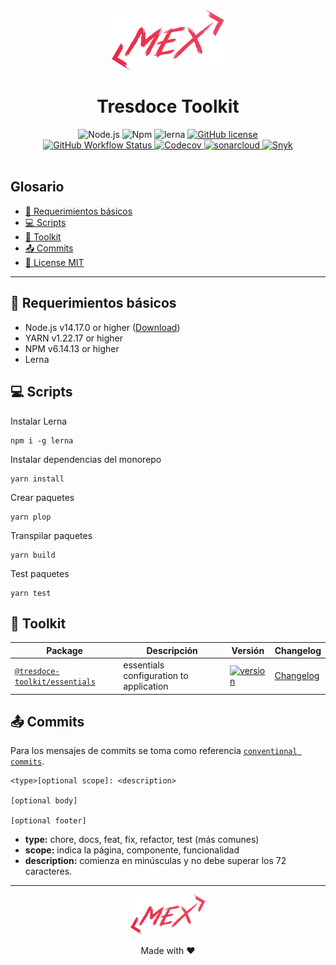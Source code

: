 <div align="center">
    <img alt="nestjs-logo" width="180" height="auto" src="https://raw.githubusercontent.com/tresdoce/tresdoce-toolkit/master/.readme-static/logo-mex-red.svg" />
    <h1>Tresdoce Toolkit</h1>
</div>

<div align="center">
    <img src="https://img.shields.io/static/v1.svg?style=flat&label=Node&message=v14.17.0&labelColor=339933&color=757575&logoColor=FFFFFF&logo=Node.js" alt="Node.js"/>
    <img src="https://img.shields.io/static/v1.svg?style=flat&label=Npm&message=v6.14.13&labelColor=CB3837&logoColor=FFFFFF&color=757575&logo=npm" alt="Npm"/>
    <img src="https://img.shields.io/badge/maintained%20with-lerna-cc00ff.svg" alt="lerna">
    <a href="./license.md">
        <img alt="GitHub license" src="https://img.shields.io/github/license/tresdoce/tresdoce-toolkit?style=flat">
    </a>
    <br/>
    <a href="https://github.com/tresdoce/tresdoce-toolkit/actions/workflows/master.yml" target="_blank">
        <img alt="GitHub Workflow Status" src="https://github.com/tresdoce/tresdoce-toolkit/actions/workflows/master.yml/badge.svg?branch=master">
    </a>
    <a href="https://app.codecov.io/gh/tresdoce/tresdoce-toolkit/" target="_blank">
        <img alt="Codecov" src="https://img.shields.io/codecov/c/github/tresdoce/tresdoce-toolkit?logoColor=FFFFFF&logo=Codecov&labelColor=#F01F7A">
    </a>
    <a href="https://sonarcloud.io/summary/new_code?id=tresdoce_tresdoce-toolkit" target="_blank">  
        <img src="https://sonarcloud.io/api/project_badges/measure?project=tresdoce_tresdoce-toolkit&metric=alert_status" alt="sonarcloud">
    </a>
    <a href="https://snyk.io/test/github/tresdoce/tresdoce-toolkit" target="_blank">
        <img src="https://snyk.io/test/github/tresdoce/tresdoce-toolkit/badge.svg" alt="Snyk">
    </a>
    <br/> 
</div>
<br>

## Glosario

- [📝 Requerimientos básicos](#basic-requirements)
- [💻 Scripts](#scripts)
- [🧰 Toolkit](#toolkit)
- [📤 Commits](#commits)
- [📜 License MIT](license.md)

---

<a name="basic-requirements"></a>

## 📝 Requerimientos básicos

- Node.js v14.17.0 or higher ([Download](https://nodejs.org/es/download/))
- YARN v1.22.17 or higher
- NPM v6.14.13 or higher
- Lerna

<a name="scripts"></a>

## 💻 Scripts

Instalar Lerna

```
npm i -g lerna
```

Instalar dependencias del monorepo

```
yarn install
```

Crear paquetes

```
yarn plop
```

Transpilar paquetes

```
yarn build
```

Test paquetes

```
yarn test
```

<a name="toolkit"></a>

## 🧰 Toolkit

| Package                                                 | Descripción                             | Versión                                                                                                                                 | Changelog                                       |
|---------------------------------------------------------|-----------------------------------------|-----------------------------------------------------------------------------------------------------------------------------------------|-------------------------------------------------|
| [`@tresdoce-toolkit/essentials`](./packages/essentials) | essentials configuration to application | [![version](https://img.shields.io/npm/v/@tresdoce-toolkit/essentials.svg)](https://www.npmjs.com/package/@tresdoce-toolkit/essentials) | [Changelog](./packages/essentials/CHANGELOG.md) |
<!---PLOP-TOOLKIT-TABLE-->

<a name="commits"></a>

## 📤 Commits

Para los mensajes de commits se toma como
referencia [`conventional commits`](https://www.conventionalcommits.org/es/v1.0.0/#resumen).

```
<type>[optional scope]: <description>

[optional body]

[optional footer]
```

- **type:** chore, docs, feat, fix, refactor, test (más comunes)
- **scope:** indica la página, componente, funcionalidad
- **description:** comienza en minúsculas y no debe superar los 72 caracteres.

---

<div align="center">
    <a href="mailto:mdelgado@tresdoce.com.ar" target="_blank" alt="Send an email">
        <img src="https://raw.githubusercontent.com/tresdoce/tresdoce-toolkit/master/.readme-static/logo-mex-red.svg" width="120" alt="Mex" />
    </a><br/>
    <p>Made with ❤</p>
</div>
